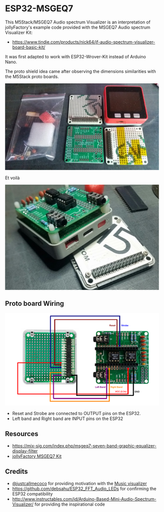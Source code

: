 # ESP32-MSGEQ7


This M5Stack/MSGEQ7 Audio spectrum Visualizer is an interpretation of jollyFactory's example code provided with the MSGEQ7 Audio spectrum Visualizer Kit:

  - https://www.tindie.com/products/nick64/jf-audio-spectrum-visualizer-board-basic-kit/

It was first adapted to work with ESP32-Wrover-Kit instead of Arduino Nano.

The proto shield idea came after observing the dimensions similarities with the M5Stack proto boards.

<img width=512 src=tindie-kit.png>

Et voilà 

<img width=512 src=m5-proto-hat.jpeg>

Proto board Wiring
------------------

<img width=512 src=wiring.png>

  - Reset and Strobe are connected to OUTPUT pins on the ESP32.
  - Left band and Right band are INPUT pins on the ESP32

Resources
---------
  - https://mix-sig.com/index.php/msgeq7-seven-band-graphic-equalizer-display-filter
  - [jollyFactory MSGEQ7 Kit](https://www.tindie.com/products/nick64/jf-audio-spectrum-visualizer-board-basic-kit/) 

Credits
-------
  - [@justcallmecoco](https://github.com/justcallmecoco) for providing motivation with the [Music visualizer](https://www.tindie.com/products/justcallmekoko/music-visualizer/) 
  - https://github.com/debsahu/ESP32_FFT_Audio_LEDs for confirming the ESP32 compatibility
  - http://www.instructables.com/id/Arduino-Based-Mini-Audio-Spectrum-Visualizer/ for providing the inspirational code
